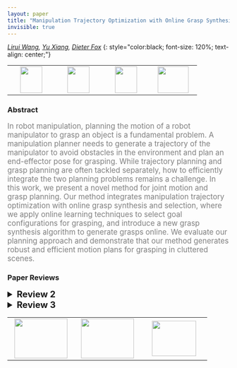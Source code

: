 ```yaml
---
layout: paper
title: "Manipulation Trajectory Optimization with Online Grasp Synthesis and Selection"
invisible: true
---
```

*[Lirui Wang](https://liruiw.github.io/), [Yu Xiang](https://yuxng.github.io/), [Dieter Fox](https://homes.cs.washington.edu/~fox/)*
{: style="color:black; font-size: 120%; text-align: center;"}

<table width="40%"> <tr>
<td style="width: 20%; text-align: center;"><a href="http://www.roboticsproceedings.org/rss16/p033.pdf"><img src="{{ site.baseurl }}/images/paper_link.png"
width = "50"  height = "60"/> </a> </td>

<td style="width: 20%; text-align: center;"><a href="https://liruiw.github.io/planning.html"><img src="{{ site.baseurl }}/images/video_link.png"
width = "50"  height = "60"/> </a> </td>

<td style="width: 20%; text-align: center;"><a href="https://liruiw.github.io/planning.html"><img src="{{ site.baseurl }}/images/website_link.png"
width = "50"  height = "60"/> </a> </td>

<td style="width: 20%; text-align: center;"><a href="nan"><img src="{{ site.baseurl }}/images/pheedloop_link.png"
width = "70"  height = "60"/> </a> </td>

</tr></table>

### Abstract
<html><p style="color:gray; font-size: 120%; text-align: justified;">
In robot manipulation, planning the motion of a robot manipulator to grasp an object is a fundamental problem. A manipulation planner needs to generate a trajectory of the manipulator to avoid obstacles in the environment and plan an end-effector pose for grasping. While trajectory planning and grasp planning are often tackled separately, how to efficiently integrate the two planning problems remains a challenge. In this work, we present a novel method for joint motion and grasp planning. Our method integrates manipulation trajectory optimization with online grasp synthesis and selection, where we apply online learning techniques to select goal configurations for grasping, and introduce a new grasp synthesis algorithm to generate grasps online. We evaluate our planning approach and demonstrate that our method generates robust and efficient motion plans for grasping in cluttered scenes.
</p></html>

### Paper Reviews
<details><summary style="font-size:20px;"><b> Review 2</b></summary>
<p style="color:gray; font-size: 120%; text-align: justified;">
Overall I think the paper is on its way to being a good contribution but there are still a few things to be addressed:I - Presentation and approach- Related work: Some super relevant work seems to be missing including [a]. In the intro two categories of grasping are mentioned but the seconds one does not cite anything. On the other hand there is a discussion in related work on TAMP that I don't think is particularly relevant to problem here.- The primary difficulty I have with reviewing this paper is the confusion in the overloaded use of 'online'. Throughout the paper it is often ambiguous as to what aspect of the algorithm and its evaluation happen online vs offline. For the rest of this review I am going to assume the following based on what I could gather from multiple reads of the paper: the entire approach of optimizing the trajectory and selecting the grasp happens offline given a new scene and a problem, and once a plan is found it is executed open loop without any replanning. Given this 'online' from the title should also be dropped.- This ambiguity could be resolved by stepping through the approach using an example problem. For instance in Fig. 2. at various steps of the algorithm the robot appears to be in different places. If an offline trajectory is being solved for discussing in the context of the whole trajectory would make sense. Is the loop in Fig. 2 an iteration of the offline algorithm or is it making online execution steps by giving feedback.- In Eq. (8) g is refereed to as a goal configuration at ith iteration. If only one goal is used isn't this just now vanilla CHOMP and not goal-set CHOMP?- Figures: Fig. 1 is not very clear to see what is happening. Maybe just show a few waypoint with the robot and add the trajectory taken by the end effector. In Fig. 6 is none of green or red stuff mentioned is clearly visible from those viewpoints.II - Evaluation- Overall the evaluation is unable to highlight the strengths of the approach. Comparing Table I and III it does not seem like the grasp synthesis part adds much improvement. Then, the critical part of the approach is just goal-set CHOMP plus grasp selection from the goal set with something like mirror descent. This makes the contribution seem incremental and weak at best.- Parameter tuning and effect on the Algorithm: The ablation for \lambda while appreciated is less useful since this parameter has been explored in CHOMP. Discussion on \gamma, \alpha, \beta would be more helpful.- How are body points uniformly sampled on the robot surface?- Is the 'Execution' success a percentage out of the ones that were first successful in 'Planning'?- Report std on the results would be useful.III - LimitationsA limitations section could be included to possibly discuss the following:- The trajectory tail approximated with linear interpolation: how accurate is this? what if the trajectory is in collision or violates other constraints?- For a novel application how many grasps in G are necessary and how does the performance scale with the size of G?- How is fighting between competing objective resolved? For example, reaching object vs obstacle avoidance to another object close to it.- How would the simulator performance translate to the real world?[a] Berenson, D., Srinivasa, S., & Kuffner, J. (2011). Task space regions: A framework for pose-constrained manipulation planning. The International Journal of Robotics Research, 30(12), 1435-1460.
</p> </details>

<details><summary style="font-size:20px;"><b> Review 3</b></summary>
<p style="color:gray; font-size: 120%; text-align: justified;">
The summary is above.   The paper is well written and clear.  Several variations of the algorithms are presented and evaluated.  I liked that it acknowledges the presence of local minima in grasp refinement (ISF) and therefore the requirement to choose discretely among targets.  I have a few small suggestions.- In a number of cases, the paper and video uses "optimal" when "locally optimal" or "best among our options" should be used instead.- There is no discussion about run-times (except at one point suggesting that MD works better but it's slower).- Somewhere it should be acknowledged that these beautiful motions probably won't work in the presence of sensing uncertainty.- If one imagines a depth-sensor on the end-effector, one could use the on-line learning to refine the grasp in the presence of uncertainty.  But, in that case, one would want to consider information gathering as part of the process.  Possible future work...
</p> </details>

<table width="100%"><tr><td style="width: 30%; text-align: center;"><a href="{{ site.baseurl }}/program/papers/32"> <img src="{{ site.baseurl }}/images/previous_icon.png" width = "120"  height = "90"/> </a> </td>

<td style="width: 30%; text-align: center;"><a href="{{ site.baseurl }}/program/papers"> <img src="{{ site.baseurl }}/images/overview_icon.png" width = "120"  height = "90"/> </a> </td> 

<td style="width: 30%; text-align: center;"><a href="{{ site.baseurl }}/program/papers/34"> <img src="{{ site.baseurl }}/images/next_icon.png" width = "100"  height = "80"/> </a> </td> 

</tr></table>

